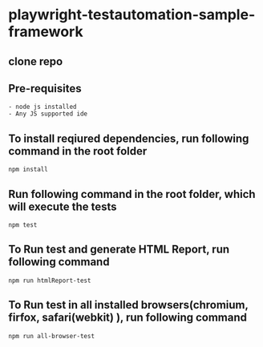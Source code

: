 # playwright-testautomation-sample-framework

## clone repo

## Pre-requisites

    - node js installed 
    - Any JS supported ide
    
## To install reqiured dependencies, run following command in the root folder

    npm install 
    
## Run following command in the root folder, which will execute the tests

    npm test
    
## To Run test and generate HTML Report, run following command

    npm run htmlReport-test

 ## To Run test in all installed browsers(chromium, firfox, safari(webkit) ), run following command

    npm run all-browser-test
